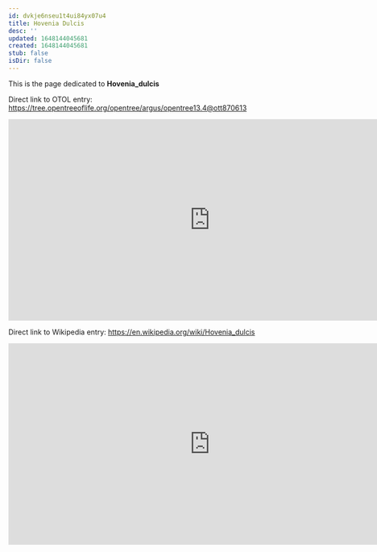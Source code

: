 ```yaml
---
id: dvkje6nseu1t4ui84yx07u4
title: Hovenia Dulcis
desc: ''
updated: 1648144045681
created: 1648144045681
stub: false
isDir: false
---
```

This is the page dedicated to **Hovenia_dulcis**


Direct link to OTOL entry: https://tree.opentreeoflife.org/opentree/argus/opentree13.4@ott870613



<html>
    <body>
    <iframe src="https://tree.opentreeoflife.org/opentree/argus/opentree13.4@ott870613"
    width="800" height="400" frameborder="0" allowfullscreen> </iframe>
    </body>
</html>
    


Direct link to Wikipedia entry: https://en.wikipedia.org/wiki/Hovenia_dulcis



<html>
    <body>
    <iframe src="https://en.wikipedia.org/wiki/Hovenia_dulcis"
    width="800" height="400" frameborder="0" allowfullscreen> </iframe>
    </body>
</html>
    
